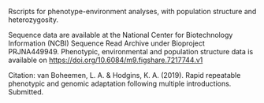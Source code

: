 Rscripts for phenotype-environment analyses, with population structure and heterozygosity.

Sequence data are available at the National Center for Biotechnology Information (NCBI) Sequence Read Archive under Bioproject PRJNA449949. Phenotypic, environmental and population structure data is available on https://doi.org/10.6084/m9.figshare.7217744.v1

Citation: van Boheemen, L. A. & Hodgins, K. A. (2019). Rapid repeatable phenotypic and genomic adaptation following multiple introductions. Submitted.



